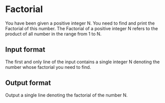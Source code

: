 # Factorial

You have been given a positive integer N. You need to find and print the Factorial of this number. The Factorial of a positive integer N refers to the product of all number in the range from 1 to N.

## Input format

The first and only line of the input contains a single integer N denoting the number whose factorial you need to find.

## Output format

Output a single line denoting the factorial of the number N.
